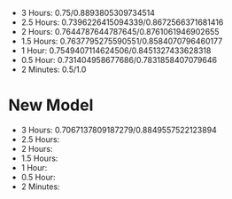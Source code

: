 - 3 Hours: 0.75/0.8893805309734514
- 2.5 Hours: 0.7396226415094339/0.8672566371681416
- 2 Hours: 0.7644787644787645/0.8761061946902655
- 1.5 Hours: 0.7637795275590551/0.8584070796460177
- 1 Hour: 0.7549407114624506/0.8451327433628318
- 0.5 Hour: 0.731404958677686/0.7831858407079646
- 2 Minutes: 0.5/1.0

New Model
=========

- 3 Hours: 0.7067137809187279/0.8849557522123894
- 2.5 Hours: 
- 2 Hours: 
- 1.5 Hours: 
- 1 Hour: 
- 0.5 Hour: 
- 2 Minutes: 